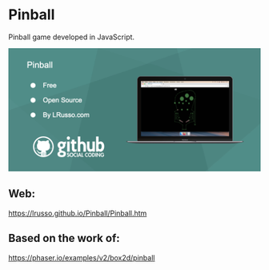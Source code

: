 # Pinball

Pinball game developed in JavaScript.

![alt screenshot](https://raw.githubusercontent.com/lrusso/Pinball/main/Pinball.png)

## Web:

https://lrusso.github.io/Pinball/Pinball.htm

## Based on the work of:

https://phaser.io/examples/v2/box2d/pinball
